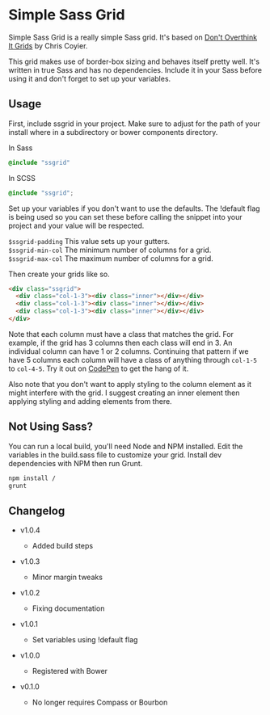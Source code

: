 Simple Sass Grid
================

Simple Sass Grid is a really simple Sass grid. It's based on [Don't Overthink It Grids][1] by Chris Coyier.

This grid makes use of border-box sizing and behaves itself pretty well. It's written in true Sass and has
no dependencies. Include it in your Sass before using it and don't forget to set up your variables.

Usage
-----

First, include ssgrid in your project. Make sure to adjust for the path of your install where in a
subdirectory or bower components directory.

In Sass

```sass
@include "ssgrid"
```

In SCSS

```scss
@include "ssgrid";
```

Set up your variables if you don't want to use the defaults. The !default flag is being used so you
can set these before calling the snippet into your project and your value will be respected.

`$ssgrid-padding` This value sets up your gutters.  
`$ssgrid-min-col` The minimum number of columns for a grid.  
`$ssgrid-max-col` The maximum number of columns for a grid.  

Then create your grids like so.

```html
<div class="ssgrid">
  <div class="col-1-3"><div class="inner"></div></div>
  <div class="col-1-3"><div class="inner"></div></div>
  <div class="col-1-3"><div class="inner"></div></div>
</div>
```

Note that each column must have a class that matches the grid. For example, if the grid has 3 columns then each
class will end in 3. An individual column can have 1 or 2 columns. Continuing that pattern if we have 5 columns
each column will have a class of anything through `col-1-5` to `col-4-5`. Try it out on [CodePen][2] to get the
hang of it.

Also note that you don't want to apply styling to the column element as it might interfere with the grid. I suggest
creating an inner element then applying styling and adding elements from there.

Not Using Sass?
---------------

You can run a local build, you'll need Node and NPM installed. Edit the variables in the build.sass file to
customize your grid. Install dev dependencies with NPM then run Grunt.

```sh
npm install /
grunt
```

Changelog
---------

+ v1.0.4
  + Added build steps

+ v1.0.3
  + Minor margin tweaks

+ v1.0.2
  + Fixing documentation

+ v1.0.1
  + Set variables using !default flag

+ v1.0.0
  + Registered with Bower

+ v0.1.0
  + No longer requires Compass or Bourbon

[1]: http://css-tricks.com/dont-overthink-it-grids
[2]: http://codepen.io/ryanburnette/pen/dcefa07c8fa60209a647391b1276f2c7
